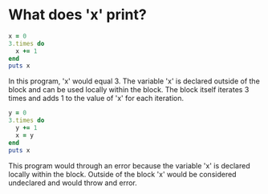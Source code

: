 # What does 'x' print?

```ruby
x = 0
3.times do
  x += 1
end
puts x
```

In this program, 'x' would equal 3. The variable 'x' is declared outside of the block and can be used locally within the block. The block itself iterates 3 times and adds 1 to the value of 'x' for each iteration.

```ruby
y = 0
3.times do
  y += 1
  x = y
end
puts x
```

This program would through an error because the variable 'x' is declared locally within the block. Outside of the block 'x' would be considered undeclared and would throw and error.
